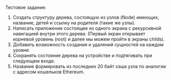 Тестовое задание:

1. Создать структуру дерева, состоящую из узлов (Node) имеющих, название, детей и ссылку на родителя (такие же узлы).
2. Написать приложение состоящее из одного экрана с рекурсивной навигацией внутри этого дерева. (Первый экран открывает корневой уровень (root) и далее мы можем пройти в экраны childs).
3. Добавить возможность создания и удалений сущностей на каждом уровне.
4. Сохранять состояние дерева на устройстве и подтягивать при следующем входе.
5. Название формировать из последних 20 байт хэша узла по аналогии с адресом кошельков Ethereum.